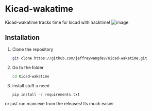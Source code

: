 # Kicad-wakatime

Kicad-wakatime tracks time for kicad with hacktime!
![image](https://github.com/user-attachments/assets/db161c50-510a-4347-a7d6-4d39e0294b2b)

## Installation

1. Clone the repository
    ```sh
    git clone https://github.com/jeffreywangdev/Kicad-wakatime.git
    ```
2. Go to the folder
    ```sh
    cd Kicad-wakatime
    ```
3. Install stuff u need
    ```sh
    pip install -r requirements.txt
    ```

or just run main.exe from the releases!
Its much easier
